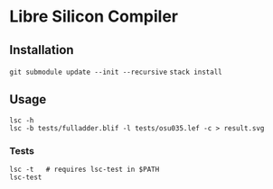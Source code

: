 # Libre Silicon Compiler

## Installation

`git submodule update --init --recursive`
`stack install`

## Usage

`lsc -h`  
`lsc -b tests/fulladder.blif -l tests/osu035.lef -c > result.svg`  

### Tests

`lsc -t   # requires lsc-test in $PATH`  
`lsc-test`  

